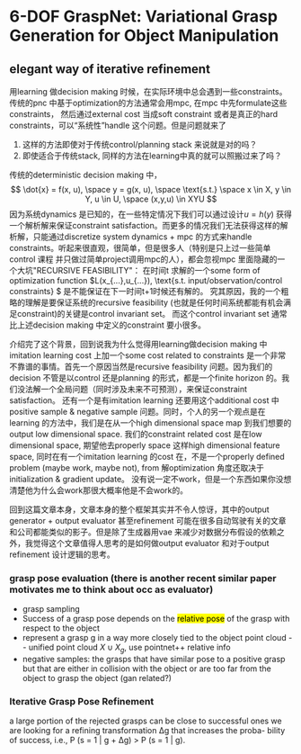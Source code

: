 # 6-DOF GraspNet: Variational Grasp Generation for Object Manipulation
## elegant way of iterative refinement
用learning 做decision making 时候，在实际环境中总会遇到一些constraints。传统的pnc 中基于optimization的方法通常会用mpc, 在mpc 中先formulate这些constraints， 然后通过external cost 当成soft constraint 或者是真正的hard constraints，可以“系统性”handle 这个问题。但是问题就来了
1. 这样的方法即使对于传统control/planning stack 来说就是对的吗？
2. 即使适合于传统stack, 同样的方法在learning中真的就可以照搬过来了吗？ 

传统的deterministic decision making 中， 
$$
\dot{x} = f(x, u), \space y = g(x, u), \space \text{s.t.} \space x \in X, y \in Y, u \in U, \space (x,y,u) \in XYU
$$
因为系统dynamics 是已知的，在一些特定情况下我们可以通过设计$u = h(y)$ 获得一个解析解来保证constraint satisfaction。而更多的情况我们无法获得这样的解析解，只能通过discretize system dynamics + mpc 的方式来handle constraints。听起来很直观，很简单，但是很多人（特别是只上过一些简单control 课程 并只做过简单project调用mpc的人），都会忽视mpc 里面隐藏的一个大坑"RECURSIVE FEASIBILITY"： 在时间t 求解的一个some form of optimization function $L(x_{...},u_{...}), \text{s.t. input/observation/control constraints} $ 是不能保证在下一时间t+1时候还有解的。
究其原因，我的一个粗略的理解是要保证系统的recursive feasibility (也就是任何时间系统都能有机会满足constraint)的关键是control invariant set。 而这个control invariant set 通常比上述decision making 中定义的constraint 要小很多。

介绍完了这个背景，回到说我为什么觉得用learning做decision making 中imitation learning cost 上加一个some cost related to constraints 是一个非常不靠谱的事情。首先一个原因当然是recursive feasibility 问题。因为我们的decision 不管是以control 还是planning 的形式，都是一个finite horizon 的。我们没法解一个全局问题（同时涉及未来不可预测），来保证constraint satisfaction。 还有一个是有imitation learning 还要用这个additional cost 中positive sample & negative sample 问题。同时，个人的另一个观点是在learning 的方法中，我们是在从一个high dimensional space map 到我们想要的output low dimensional space. 我们的constraint related cost 是在low dimensional space, 期望他去properly space 这样high dimensional feature space, 同时在有一个imitation learning 的cost 在，不是一个properly defined problem (maybe work, maybe not), from 解optimization 角度还取决于initialization & gradient update。 没有说一定不work，但是一个东西如果你没想清楚他为什么会work那很大概率他是不会work的。

回到这篇文章本身，文章本身的整个框架其实并不令人惊讶，其中的output generator + output evaluator 甚至refinement 可能在很多自动驾驶有关的文章和公司都能类似的影子。但是除了生成器用vae 来减少对数据分布假设的依赖之外，我觉得这个文章值得人思考的是如何做output evaluator 和对于output refinement 设计逻辑的思考。

### grasp pose evaluation (there is another recent similar paper motivates me to think about occ as evaluator)
- grasp sampling 
- Success of a grasp pose depends on the <mark>relative pose</mark> of the grasp with respect to the object
- represent a grasp g in a way more closely tied to the object point cloud --  unified point cloud $X \cup X_g$, use pointnet++ relative info
- negative samples: the grasps that have similar pose to a positive grasp but that are either in collision with the object or are too far from the object to grasp the object (gan related?)
### Iterative Grasp Pose Refinement
a large portion of the rejected grasps can be close to successful ones
we are looking for a refining transformation ∆g that increases the proba- bility of success, i.e., P (s = 1 | g + ∆g) > P (s = 1 | g).



